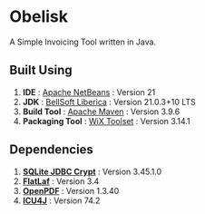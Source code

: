# Obelisk

A Simple Invoicing Tool written in Java.

## Built Using

1. **IDE** : [Apache NetBeans](https://netbeans.apache.org/) : Version 21
2. **JDK** : [BellSoft Liberica](https://bell-sw.com/libericajdk/) : Version 21.0.3+10 LTS
3. **Build Tool** : [Apache Maven](https://maven.apache.org/) : Version 3.9.6
4. **Packaging Tool** : [WiX Toolset](https://wixtoolset.org/) : Version 3.14.1

## Dependencies

1. **[SQLite JDBC Crypt](https://github.com/Willena/sqlite-jdbc-crypt)** : Version 3.45.1.0
2. **[FlatLaf](https://www.formdev.com/flatlaf/)** : Version 3.4
3. **[OpenPDF](https://github.com/LibrePDF/OpenPDF)** : Version 1.3.40
4. **[ICU4J](https://icu.unicode.org/)** : Version 74.2
